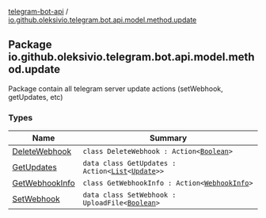 [telegram-bot-api](../index.md) / [io.github.oleksivio.telegram.bot.api.model.method.update](./index.md)

## Package io.github.oleksivio.telegram.bot.api.model.method.update

Package contain all telegram server update actions (setWebhook, getUpdates, etc)

### Types

| Name | Summary |
|---|---|
| [DeleteWebhook](-delete-webhook/index.md) | `class DeleteWebhook : Action<`[`Boolean`](https://kotlinlang.org/api/latest/jvm/stdlib/kotlin/-boolean/index.html)`>` |
| [GetUpdates](-get-updates/index.md) | `data class GetUpdates : Action<`[`List`](https://kotlinlang.org/api/latest/jvm/stdlib/kotlin.collections/-list/index.html)`<`[`Update`](../io.github.oleksivio.telegram.bot.api.model.objects/-update/index.md)`>>` |
| [GetWebhookInfo](-get-webhook-info/index.md) | `class GetWebhookInfo : Action<`[`WebhookInfo`](../io.github.oleksivio.telegram.bot.api.model.objects/-webhook-info/index.md)`>` |
| [SetWebhook](-set-webhook/index.md) | `data class SetWebhook : UploadFile<`[`Boolean`](https://kotlinlang.org/api/latest/jvm/stdlib/kotlin/-boolean/index.html)`>` |
